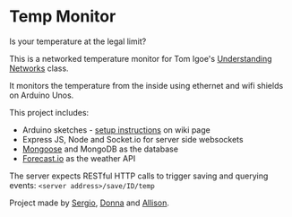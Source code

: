 Temp Monitor
============

Is your temperature at the legal limit?

This is a networked temperature monitor for Tom Igoe's [Understanding Networks](itp.nyu.edu/understandingnetworks/Class/Fall2013) class. 

It monitors the temperature from the inside using ethernet and wifi shields on Arduino Unos.

This project includes:

*	Arduino sketches - [setup instructions](https://github.com/sergiomajluf/Temp-Monitor/wiki/How-to-set-up-the-Arduino) on wiki page
*	Express JS, Node and Socket.io for server side websockets
*	[Mongoose](mongoosejs.com) and MongoDB as the database
*	[Forecast.io](https://developer.forecast.io) as the weather API

The server expects RESTful HTTP calls to trigger saving and querying events: `<server address>/save/ID/temp`

Project made by [Sergio](https://github.com/sergiomajluf), [Donna](https://github.com/dcmillerwatts) and [Allison](https://github.com/allisonburtch).


